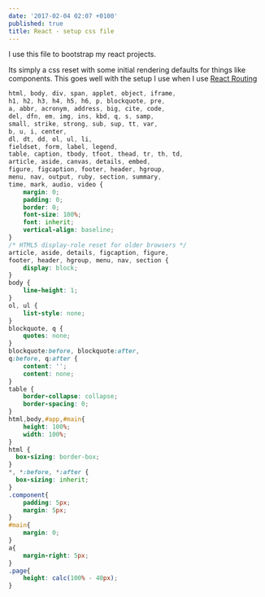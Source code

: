 ```yaml
---
date: '2017-02-04 02:07 +0100'
published: true
title: React - setup css file
---
```

I use this file to bootstrap my react projects. 

Its simply a css reset with some initial rendering defaults for things like components. This goes well with the setup I use when I use [React Routing](http://develdoe.com/2016/react-routing/)

```css
html, body, div, span, applet, object, iframe,
h1, h2, h3, h4, h5, h6, p, blockquote, pre,
a, abbr, acronym, address, big, cite, code,
del, dfn, em, img, ins, kbd, q, s, samp,
small, strike, strong, sub, sup, tt, var,
b, u, i, center,
dl, dt, dd, ol, ul, li,
fieldset, form, label, legend,
table, caption, tbody, tfoot, thead, tr, th, td,
article, aside, canvas, details, embed,
figure, figcaption, footer, header, hgroup,
menu, nav, output, ruby, section, summary,
time, mark, audio, video {
	margin: 0;
	padding: 0;
	border: 0;
	font-size: 100%;
	font: inherit;
	vertical-align: baseline;
}
/* HTML5 display-role reset for older browsers */
article, aside, details, figcaption, figure,
footer, header, hgroup, menu, nav, section {
	display: block;
}
body {
	line-height: 1;
}
ol, ul {
	list-style: none;
}
blockquote, q {
	quotes: none;
}
blockquote:before, blockquote:after,
q:before, q:after {
	content: '';
	content: none;
}
table {
	border-collapse: collapse;
	border-spacing: 0;
}
html,body,#app,#main{
	height: 100%;
	width: 100%;
}
html {
  box-sizing: border-box;
}
*, *:before, *:after {
  box-sizing: inherit;
}
.component{
	padding: 5px;
	margin: 5px;
}
#main{
	margin: 0;
}
a{
	margin-right: 5px;
}
.page{
	height: calc(100% - 40px);
}
```
